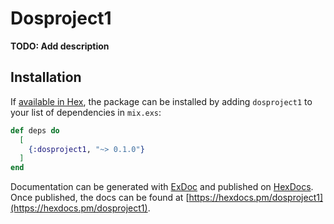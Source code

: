 # Dosproject1

**TODO: Add description**

## Installation

If [available in Hex](https://hex.pm/docs/publish), the package can be installed
by adding `dosproject1` to your list of dependencies in `mix.exs`:

```elixir
def deps do
  [
    {:dosproject1, "~> 0.1.0"}
  ]
end
```

Documentation can be generated with [ExDoc](https://github.com/elixir-lang/ex_doc)
and published on [HexDocs](https://hexdocs.pm). Once published, the docs can
be found at [https://hexdocs.pm/dosproject1](https://hexdocs.pm/dosproject1).

